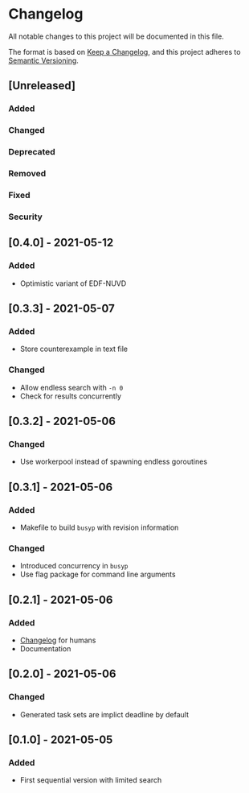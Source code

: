 # Changelog
All notable changes to this project will be documented in this file.

The format is based on [Keep a Changelog](https://keepachangelog.com/en/1.0.0/),
and this project adheres to [Semantic Versioning](https://semver.org/spec/v2.0.0.html).

## [Unreleased]
### Added
### Changed
### Deprecated
### Removed
### Fixed
### Security

## [0.4.0] - 2021-05-12
### Added
- Optimistic variant of EDF-NUVD

## [0.3.3] - 2021-05-07
### Added
- Store counterexample in text file
### Changed
- Allow endless search with `-n 0`
- Check for results concurrently

## [0.3.2] - 2021-05-06
### Changed
- Use workerpool instead of spawning endless goroutines

## [0.3.1] - 2021-05-06
### Added
- Makefile to build `busyp` with revision information
### Changed
- Introduced concurrency in `busyp`
- Use flag package for command line arguments

## [0.2.1] - 2021-05-06
### Added
- [Changelog](./CHANGELOG.md) for humans
- Documentation

## [0.2.0] - 2021-05-06
### Changed
- Generated task sets are implict deadline by default

## [0.1.0] - 2021-05-05
### Added
- First sequential version with limited search
